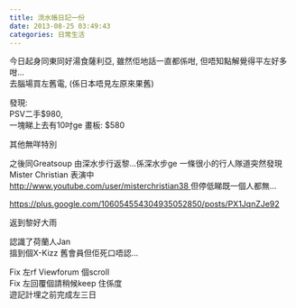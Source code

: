 ```yaml
---
title: 流水帳日記一份
date: 2013-08-25 03:49:43
categories: 日常生活
---
```


今日起身同東同好湯食薩利亞, 雖然佢地話一直都係咁, 但唔知點解覺得平左好多咁...  
去腦場買左舊電, (係日本唔見左原來果舊)  
  
發現:   
PSV二手$980,   
一塊睇上去有10吋ge 畫板: $580  
  
其他無咩特別  
  
之後同Greatsoup 由深水步行返黎...係深水步ge 一條很小的行人隊道突然發現Mister Christian 表演中  
[http://www.youtube.com/user/misterchristian38  ](http://www.youtube.com/user/misterchristian38)但停低睇既一個人都無...  
  
https://plus.google.com/106054554304935052850/posts/PX1JqnZJe92  
  
返到黎好大雨  
  
認識了荷蘭人Jan  
搵到個X-Kizz 舊會員但佢死口唔認...  
  
Fix 左rf Viewforum 個scroll  
Fix 左回覆個請稍候keep 住係度  
遊記計埋之前完成左三日